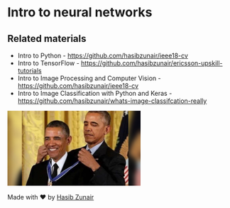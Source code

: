 # Intro to neural networks

## Related materials
* Intro to Python - https://github.com/hasibzunair/ieee18-cv
* Intro to TensorFlow - https://github.com/hasibzunair/ericsson-upskill-tutorials
* Intro to Image Processing and Computer Vision - https://github.com/hasibzunair/ieee18-cv
* Intro to Image Classification with Python and Keras - https://github.com/hasibzunair/whats-image-classifcation-really

<img src="./media/meme.jpeg" width="300">

Made with ❤️ by [Hasib Zunair](https://hasibzunair.github.io/)